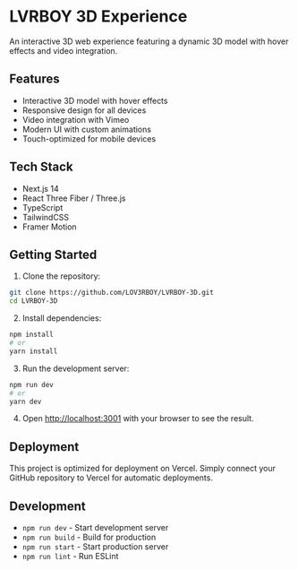# LVRBOY 3D Experience

An interactive 3D web experience featuring a dynamic 3D model with hover effects and video integration.

## Features

- Interactive 3D model with hover effects
- Responsive design for all devices
- Video integration with Vimeo
- Modern UI with custom animations
- Touch-optimized for mobile devices

## Tech Stack

- Next.js 14
- React Three Fiber / Three.js
- TypeScript
- TailwindCSS
- Framer Motion

## Getting Started

1. Clone the repository:
```bash
git clone https://github.com/LOV3RBOY/LVRBOY-3D.git
cd LVRBOY-3D
```

2. Install dependencies:
```bash
npm install
# or
yarn install
```

3. Run the development server:
```bash
npm run dev
# or
yarn dev
```

4. Open [http://localhost:3001](http://localhost:3001) with your browser to see the result.

## Deployment

This project is optimized for deployment on Vercel. Simply connect your GitHub repository to Vercel for automatic deployments.

## Development

- `npm run dev` - Start development server
- `npm run build` - Build for production
- `npm run start` - Start production server
- `npm run lint` - Run ESLint 